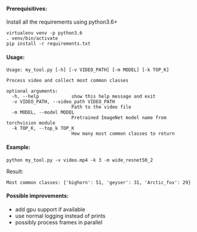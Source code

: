 #### Prerequisitives:


Install all the requirements using python3.6+
```
virtualenv venv -p python3.6
. venv/bin/activate
pip install -r requirements.txt
```

#### Usage:

```
Usage: my_tool.py [-h] [-v VIDEO_PATH] [-m MODEL] [-k TOP_K]

Process video and collect most common classes

optional arguments:
  -h, --help            show this help message and exit
  -v VIDEO_PATH, --video_path VIDEO_PATH
                        Path to the video file
  -m MODEL, --model MODEL
                        Pretrained ImageNet model name from torchvision module
  -k TOP_K, --top_k TOP_K
                        How many most common classes to return
```

#### Example:
```
python my_tool.py -v video.mp4 -k 3 -m wide_resnet50_2
```
Result:
```
Most common classes: {'bighorn': 51, 'geyser': 31, 'Arctic_fox': 29}
```



#### Possible improvements:
- add gpu support if available
- use normal logging instead of prints
- possibly process frames in parallel